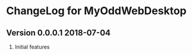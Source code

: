 ChangeLog for MyOddWebDesktop
=============================

Version 0.0.0.1 2018-07-04
--------------------------

1. Initial features
